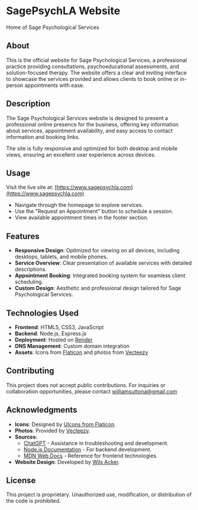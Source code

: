 # SagePsychLA Website

Home of Sage Psychological Services

## About

This is the official website for Sage Psychological Services, a professional practice providing consultations, psychoeducational assessments, and solution-focused therapy. The website offers a clear and inviting interface to showcase the services provided and allows clients to book online or in-person appointments with ease.

## Description

The Sage Psychological Services website is designed to present a professional online presence for the business, offering key information about services, appointment availability, and easy access to contact information and booking links.

The site is fully responsive and optimized for both desktop and mobile views, ensuring an excellent user experience across devices.

## Usage

Visit the live site at: [https://www.sagepsychla.com](https://www.sagepsychla.com)

- Navigate through the homepage to explore services.
- Use the "Request an Appointment" button to schedule a session.
- View available appointment times in the footer section.

## Features

- **Responsive Design**: Optimized for viewing on all devices, including desktops, tablets, and mobile phones.
- **Service Overview**: Clear presentation of available services with detailed descriptions.
- **Appointment Booking**: Integrated booking system for seamless client scheduling.
- **Custom Design**: Aesthetic and professional design tailored for Sage Psychological Services.

## Technologies Used

- **Frontend**: HTML5, CSS3, JavaScript
- **Backend**: Node.js, Express.js
- **Deployment**: Hosted on [Render](https://render.com)
- **DNS Management**: Custom domain integration
- **Assets**: Icons from [Flaticon](https://www.flaticon.com) and photos from [Vecteezy](https://www.vecteezy.com)

## Contributing

This project does not accept public contributions. For inquiries or collaboration opportunities, please contact [williamsuttona@gmail.com](mailto:williamsuttona@gmail.com)

## Acknowledgments

- **Icons**: Designed by [Ulcons from Flaticon](https://www.flaticon.com).
- **Photos**: Provided by [Vecteezy](https://www.vecteezy.com).
- **Sources**: 
  - [ChatGPT](https://chat.openai.com) - Assistance in troubleshooting and development.
  - [Node.js Documentation](https://nodejs.org/en/docs/) - For backend development.
  - [MDN Web Docs](https://developer.mozilla.org/) - Reference for frontend technologies.
- **Website Design**: Developed by [Wils Acker](https://wilsacker.github.io/wilsacker-portfolio/).

## License

This project is proprietary. Unauthorized use, modification, or distribution of the code is prohibited.